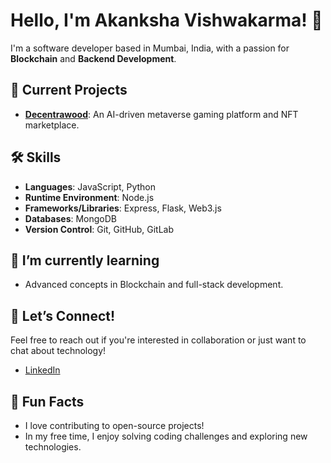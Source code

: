 # Hello, I'm Akanksha Vishwakarma! 👋

I'm a software developer based in Mumbai, India, with a passion for **Blockchain** and **Backend Development**.

## 🚀 Current Projects
- **[Decentrawood](https://decentrawood.com/)**: An AI-driven metaverse gaming platform and NFT marketplace.
  
## 🛠️ Skills
- **Languages**: JavaScript, Python
- **Runtime Environment**: Node.js
- **Frameworks/Libraries**: Express, Flask, Web3.js
- **Databases**: MongoDB
- **Version Control**: Git, GitHub, GitLab

## 🌱 I’m currently learning
- Advanced concepts in Blockchain and full-stack development.

## 🤝 Let’s Connect!
Feel free to reach out if you're interested in collaboration or just want to chat about technology! 

- [LinkedIn](your-linkedin-url)

## 🌟 Fun Facts
- I love contributing to open-source projects!
- In my free time, I enjoy solving coding challenges and exploring new technologies.

